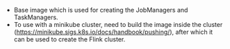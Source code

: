 - Base image which is used for creating the JobManagers and TaskManagers.
- To use with a minikube cluster, need to build the image inside the cluster (https://minikube.sigs.k8s.io/docs/handbook/pushing/),
after which it can be used to create the Flink cluster.